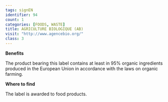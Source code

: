 ```yaml
---
tags: signEN
identifier: 94
count: 1
categories: [FOODS, WASTE]
title: AGRICULTURE BIOLOGIQUE (AB)
visit: "http://www.agencebio.org/"
class: 3
---
```

**Benefits**

The product bearing this label contains at least in 95% organic ingredients produced in the European Union in accordance with the laws on organic farming.

**Where to find**

The label is awarded to food products.